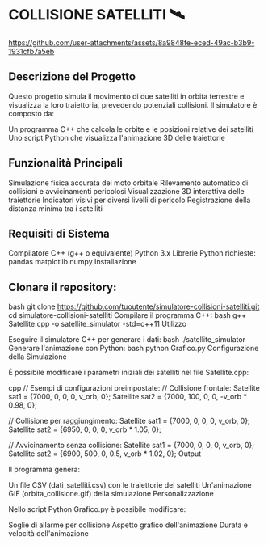# COLLISIONE SATELLITI 🛰️

https://github.com/user-attachments/assets/8a9848fe-eced-49ac-b3b9-1931cfb7a5eb

## Descrizione del Progetto

Questo progetto simula il movimento di due satelliti in orbita terrestre e visualizza la loro traiettoria, prevedendo potenziali collisioni. Il simulatore è composto da:

Un programma C++ che calcola le orbite e le posizioni relative dei satelliti
Uno script Python che visualizza l'animazione 3D delle traiettorie

## Funzionalità Principali

Simulazione fisica accurata del moto orbitale
Rilevamento automatico di collisioni e avvicinamenti pericolosi
Visualizzazione 3D interattiva delle traiettorie
Indicatori visivi per diversi livelli di pericolo
Registrazione della distanza minima tra i satelliti

## Requisiti di Sistema

Compilatore C++ (g++ o equivalente)
Python 3.x
Librerie Python richieste:
pandas
matplotlib
numpy
Installazione

## Clonare il repository:
bash
git clone https://github.com/tuoutente/simulatore-collisioni-satelliti.git
cd simulatore-collisioni-satelliti
Compilare il programma C++:
bash
g++ Satellite.cpp -o satellite_simulator -std=c++11
Utilizzo

Eseguire il simulatore C++ per generare i dati:
bash
./satellite_simulator
Generare l'animazione con Python:
bash
python Grafico.py
Configurazione della Simulazione

È possibile modificare i parametri iniziali dei satelliti nel file Satellite.cpp:

cpp
// Esempi di configurazioni preimpostate:
// Collisione frontale:
Satellite sat1 = {7000, 0, 0, 0, v_orb, 0};
Satellite sat2 = {7000, 100, 0, 0, -v_orb * 0.98, 0};

// Collisione per raggiungimento:
Satellite sat1 = {7000, 0, 0, 0, v_orb, 0};
Satellite sat2 = {6950, 0, 0, 0, v_orb * 1.05, 0};

// Avvicinamento senza collisione:
Satellite sat1 = {7000, 0, 0, 0, v_orb, 0};
Satellite sat2 = {6900, 500, 0, 0.5, v_orb * 1.02, 0};
Output

Il programma genera:

Un file CSV (dati_satelliti.csv) con le traiettorie dei satelliti
Un'animazione GIF (orbita_collisione.gif) della simulazione
Personalizzazione

Nello script Python Grafico.py è possibile modificare:

Soglie di allarme per collisione
Aspetto grafico dell'animazione
Durata e velocità dell'animazione

